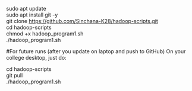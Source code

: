 
sudo apt update <br>sudo apt install git -y  <br>
git clone https://github.com/Sinchana-K28/hadoop-scripts.git<br>
cd hadoop-scripts<br>
chmod +x hadoop_program1.sh<br>
./hadoop_program1.sh<br>


#For future runs (after you update on laptop and push to GitHub)
On your college desktop, just do:<br>

cd hadoop-scripts<br>
git pull<br>
./hadoop_program1.sh<br>
